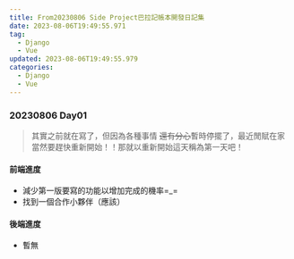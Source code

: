 ```yaml
---
title: From20230806 Side Project巴拉記帳本開發日記集
date: 2023-08-06T19:49:55.971
tag:
  - Django
  - Vue
updated: 2023-08-06T19:49:55.979
categories:
  - Django
  - Vue
---
```

### 20230806 Day01

> 其實之前就在寫了，但因為各種事情 ~~還有分心~~暫時停擺了，最近閒賦在家當然要趕快重新開始！！那就以重新開始這天稱為第一天吧！

#### 前端進度

- 減少第一版要寫的功能以增加完成的機率=_=
- 找到一個合作小夥伴（應該）

#### 後端進度

- 暫無




